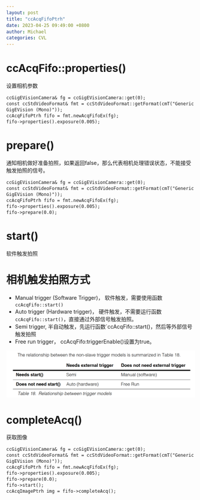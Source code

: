 ```yaml
---
layout: post
title: "ccAcqFifoPtrh"
date: 2023-04-25 09:49:00 +0800
author: Michael
categories: CVL
---
```


# ccAcqFifo::properties()
设置相机参数

	ccGigEVisionCamera& fg = ccGigEVisionCamera::get(0);
	const ccStdVideoFormat& fmt = ccStdVideoFormat::getFormat(cmT("Generic GigEVision (Mono)"));
	ccAcqFifoPtrh fifo = fmt.newAcqFifoEx(fg);
	fifo->properties().exposure(0.005);  

# prepare()
通知相机做好准备拍照，如果返回false，那么代表相机处理错误状态，不能接受触发拍照的信号。

	ccGigEVisionCamera& fg = ccGigEVisionCamera::get(0);
	const ccStdVideoFormat& fmt = ccStdVideoFormat::getFormat(cmT("Generic GigEVision (Mono)"));
	ccAcqFifoPtrh fifo = fmt.newAcqFifoEx(fg);
	fifo->properties().exposure(0.005);  
	fifo->prepare(0.0); 

# start()
软件触发拍照

# 相机触发拍照方式
- Manual trigger (Software Trigger)， 软件触发，需要使用函数`ccAcqFifo::start()`
- Auto trigger (Hardware trigger)， 硬件触发，不需要运行函数`ccAcqFifo::start()`，直接通过外部信号触发拍照。
- Semi trigger, 半自动触发，先运行函数`ccAcqFifo::start()，然后等外部信号触发拍照
- Free run trigger， ccAcqFifo:triggerEnable()设置为true。

![日志文件夹](/assets/CVL/triggermodels.png)  

# completeAcq()
获取图像

	ccGigEVisionCamera& fg = ccGigEVisionCamera::get(0);
	const ccStdVideoFormat& fmt = ccStdVideoFormat::getFormat(cmT("Generic GigEVision (Mono)"));
	ccAcqFifoPtrh fifo = fmt.newAcqFifoEx(fg);
	fifo->properties().exposure(0.005);  
	fifo->prepare(0.0);                  
	fifo->start();
	ccAcqImagePtrh img = fifo->completeAcq();
